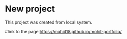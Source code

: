 # New project

This project was created from local system.

#link to the page
https://mohiit18.github.io/mohit-portfolio/

